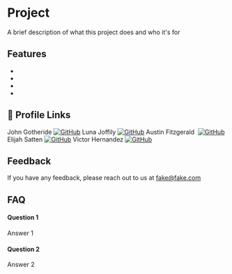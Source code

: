 # Project

A brief description of what this project does and who it's for

## Features

- 
- 
- 
- 

## 🔗 Profile Links
John Gotheride [![GitHub](https://img.shields.io/badge/GitHub-100000?style=for-the-badge&logo=github&logoColor=white)](https://github.com/gooseman789) 
Luna Joffily [![GitHub](https://img.shields.io/badge/GitHub-100000?style=for-the-badge&logo=github&logoColor=white)](https://github.com/Lujoffily)
Austin Fitzgerald &nbsp;[![GitHub](https://img.shields.io/badge/GitHub-100000?style=for-the-badge&logo=github&logoColor=white)](https://github.com/AFitzgerald95)
Elijah Satten [![GitHub](https://img.shields.io/badge/GitHub-100000?style=for-the-badge&logo=github&logoColor=white)](https://github.com/elijahsatten)
Victor Hernandez [![GitHub](https://img.shields.io/badge/GitHub-100000?style=for-the-badge&logo=github&logoColor=white)](https://github.com/BlackisDay)

## Feedback

If you have any feedback, please reach out to us at fake@fake.com


## FAQ

#### Question 1

Answer 1

#### Question 2

Answer 2

